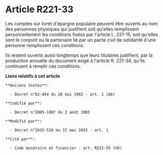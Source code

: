 # Article R221-33

Les comptes sur livret d'épargne populaire peuvent être ouverts au nom des personnes physiques qui justifient soit qu'elles
remplissent personnellement les conditions fixées par l'article L. 221-15, soit qu'elles sont le conjoint ou le partenaire
lié par un pacte civil de solidarité d'une personne remplissant ces conditions.

Ils restent ouverts aussi longtemps que leurs titulaires justifient, par la production annuelle du document exigé à l'article
R. 221-34, qu'ils continuent à remplir ces conditions.

**Liens relatifs à cet article**

	**Anciens textes**:

	  - Décret n°82-454 du 28 mai 1982 - art. 1 (Ab)

	**Codifié par**:

	  - Décret n°2005-1007 du 2 août 2005

	**Modifié par**:

	  - Décret n°2015-538 du 15 mai 2015 - art. 1

	**Cité par**:

	  - Code monétaire et financier - art. R221-55 (VD)
